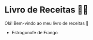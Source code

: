 # Livro de Receitas :man_cook:
Olá! Bem-vindo ao meu livro de receitas :wave:
 - Estrogonofe de Frango
